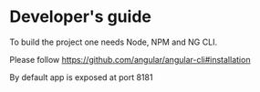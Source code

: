 # Developer's guide

To build the project one needs Node, NPM and NG CLI.

Please follow https://github.com/angular/angular-cli#installation

By default app is exposed at port 8181